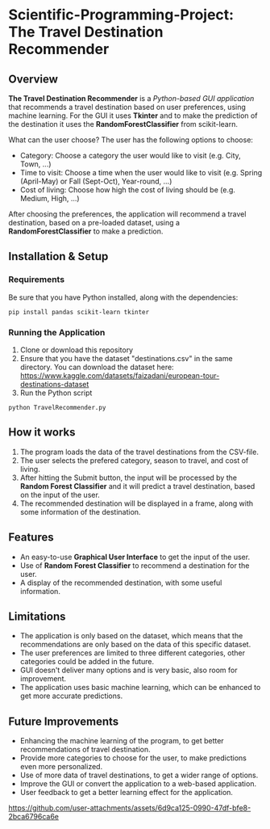 # Scientific-Programming-Project: The Travel Destination Recommender

## Overview
__The Travel Destination Recommender__ is a _Python-based GUI application_ that recommends a travel destination based on user preferences, using machine learning. For the GUI it uses __Tkinter__ and to make the prediction of the destination it uses the __RandomForestClassifier__ from scikit-learn.

What can the user choose? The user has the following options to choose:

- Category: Choose a category the user would like to visit (e.g. City, Town, ...)
- Time to visit: Choose a time when the user would like to visit (e.g. Spring (April-May) or Fall (Sept-Oct), Year-round, ...)
- Cost of living: Choose how high the cost of living should be (e.g. Medium, High, ...)

After choosing the preferences, the application will recommend a travel destination, based on a pre-loaded dataset, using a __RandomForestClassifier__ to make a prediction.


## Installation & Setup
### Requirements
Be sure that you have Python installed, along with the dependencies:
```
pip install pandas scikit-learn tkinter
```
### Running the Application
1. Clone or download this repository
2. Ensure that you have the dataset "destinations.csv" in the same directory. You can download the dataset here: https://www.kaggle.com/datasets/faizadani/european-tour-destinations-dataset
3. Run the Python script
```
python TravelRecommender.py
```

## How it works
1. The program loads the data of the travel destinations from the CSV-file.
2. The user selects the prefered category, season to travel, and cost of living.
3. After hitting the Submit button, the input will be processed by the __Random Forest Classifier__ and it will predict a travel destination, based on the input of the user.
4. The recommended destination will be displayed in a frame, along with some information of the destination.


## Features
- An easy-to-use __Graphical User Interface__ to get the input of the user.
- Use of __Random Forest Classifier__ to recommend a destination for the user.
- A display of the recommended destination, with some useful information.


## Limitations
- The application is only based on the dataset, which means that the recommendations are only based on the data of this specific dataset.
- The user preferences are limited to three different categories, other categories could be added in the future.
- GUI doesn't deliver many options and is very basic, also room for improvement.
- The application uses basic machine learning, which can be enhanced to get more accurate predictions.


## Future Improvements
- Enhancing the machine learning of the program, to get better recommendations of travel destination.
- Provide more categories to choose for the user, to make predictions even more personalized.
- Use of more data of travel destinations, to get a wider range of options.
- Improve the GUI or convert the application to a web-based application.
- User feedback to get a better learning effect for the application.


https://github.com/user-attachments/assets/6d9ca125-0990-47df-bfe8-2bca6796ca6e

